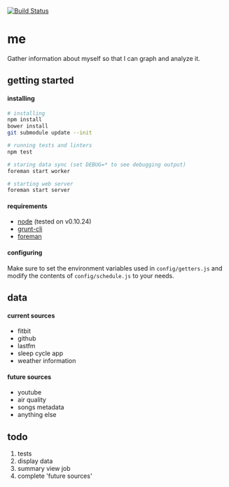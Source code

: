 [![Build Status](https://travis-ci.org/minond/me.svg?branch=master)](https://travis-ci.org/minond/me)

me
===

Gather information about myself so that I can graph and analyze it.

## getting started
#### installing
```sh
# installing
npm install
bower install
git submodule update --init

# running tests and linters
npm test

# staring data sync (set DEBUG=* to see debugging output)
foreman start worker

# starting web server
foreman start server
```

#### requirements
* [node](http://nodejs.org/download/) (tested on v0.10.24)
* [grunt-cli](http://gruntjs.com/getting-started)
* [foreman](https://github.com/ddollar/foreman)

#### configuring
Make sure to set the environment variables used in `config/getters.js` and
modify the contents of `config/schedule.js` to your needs.

## data
#### current sources
* fitbit
* github
* lastfm
* sleep cycle app
* weather information

#### future sources
* youtube
* air quality
* songs metadata
* anything else

## todo
1. tests
2. display data
3. summary view job
4. complete 'future sources'

